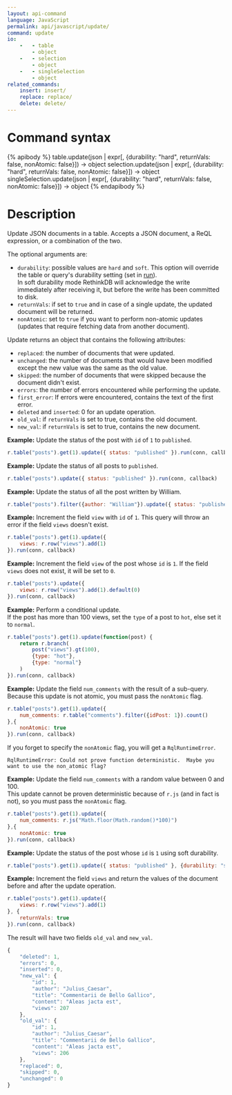 ```yaml
---
layout: api-command
language: JavaScript
permalink: api/javascript/update/
command: update
io:
    -   - table
        - object
    -   - selection
        - object
    -   - singleSelection
        - object
related_commands:
    insert: insert/
    replace: replace/
    delete: delete/
---
```



# Command syntax #

{% apibody %}
table.update(json | expr[, {durability: "hard", returnVals: false, nonAtomic: false}])
    &rarr; object
selection.update(json | expr[, {durability: "hard", returnVals: false, nonAtomic: false}])
    &rarr; object
singleSelection.update(json | expr[, {durability: "hard", returnVals: false, nonAtomic: false}])
    &rarr; object
{% endapibody %}

# Description #

Update JSON documents in a table. Accepts a JSON document, a ReQL expression, or a
combination of the two.

The optional arguments are:

- `durability`: possible values are `hard` and `soft`. This option will override the
table or query's durability setting (set in [run](/api/javascript/run/)).  
In soft durability mode RethinkDB will acknowledge the write immediately after
receiving it, but before the write has been committed to disk.
- `returnVals`: if set to `true` and in case of a single update, the updated document
will be returned.
- `nonAtomic`: set to `true` if you want to perform non-atomic updates (updates that
require fetching data from another document).


Update returns an object that contains the following attributes:

- `replaced`: the number of documents that were updated.
- `unchanged`: the number of documents that would have been modified except the new
value was the same as the old value.
- `skipped`: the number of documents that were skipped because the document didn't exist.
- `errors`: the number of errors encountered while performing the update.
- `first_error`: If errors were encountered, contains the text of the first error.
- `deleted` and `inserted`: 0 for an update operation.
- `old_val`: if `returnVals` is set to true, contains the old document.
- `new_val`: if `returnVals` is set to true, contains the new document.


__Example:__ Update the status of the post with `id` of `1` to `published`.

```js
r.table("posts").get(1).update({ status: "published" }).run(conn, callback)
```

__Example:__ Update the status of all posts to `published`.

```js
r.table("posts").update({ status: "published" }).run(conn, callback)
```

__Example:__ Update the status of all the post written by William.

```js
r.table("posts").filter({author: "William"}).update({ status: "published" }).run(conn, callback)
```


__Example:__ Increment the field `view` with `id` of `1`.
This query will throw an error if the field `views` doesn't exist.

```js
r.table("posts").get(1).update({
    views: r.row("views").add(1)
}).run(conn, callback)
```

__Example:__ Increment the field `view` of the post whose `id` is `1`.
If the field `views` does not exist, it will be set to `0`.

```js
r.table("posts").update({
    views: r.row("views").add(1).default(0)
}).run(conn, callback)
```

__Example:__ Perform a conditional update.  
If the post has more than 100 views, set the `type` of a post to `hot`, else set it to `normal`.

```js
r.table("posts").get(1).update(function(post) {
    return r.branch(
        post("views").gt(100),
        {type: "hot"},
        {type: "normal"}
    )
}).run(conn, callback)
```

__Example:__ Update the field `num_comments` with the result of a sub-query. Because
this update is not atomic, you must pass the `nonAtomic` flag.

```js
r.table("posts").get(1).update({
    num_comments: r.table("comments").filter({idPost: 1}).count()
},{
    nonAtomic: true
}).run(conn, callback)
```

If you forget to specify the `nonAtomic` flag, you will get a `RqlRuntimeError`.

```
RqlRuntimeError: Could not prove function deterministic.  Maybe you want to use the non_atomic flag? 
```

__Example:__ Update the field `num_comments` with a random value between 0 and 100.  
This update cannot be proven deterministic because of `r.js` (and in fact is not), so you
must pass the `nonAtomic` flag.

```js
r.table("posts").get(1).update({
    num_comments: r.js("Math.floor(Math.random()*100)")
},{
    nonAtomic: true
}).run(conn, callback)
```

__Example:__ Update the status of the post whose `id` is `1` using soft durability.

```js
r.table("posts").get(1).update({ status: "published" }, {durability: "soft"}).run(conn, callback)
```

__Example:__ Increment the field `views` and return the values of the document before
and after the update operation.

```js
r.table("posts").get(1).update({
    views: r.row("views").add(1)
}, {
    returnVals: true
}).run(conn, callback)
```

The result will have two fields `old_val` and `new_val`.

```js
{
    "deleted": 1,
    "errors": 0,
    "inserted": 0,
    "new_val": {
        "id": 1,
        "author": "Julius_Caesar",
        "title": "Commentarii de Bello Gallico",
        "content": "Aleas jacta est",
        "views": 207
    },
    "old_val": {
        "id": 1,
        "author": "Julius_Caesar",
        "title": "Commentarii de Bello Gallico",
        "content": "Aleas jacta est",
        "views": 206
    },
    "replaced": 0,
    "skipped": 0,
    "unchanged": 0
}
```

